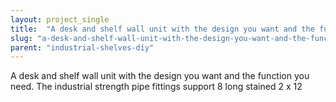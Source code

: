 ```yaml
---
layout: project_single
title:  "A desk and shelf wall unit with the design you want and the function you need. The industrial strength pipe fittings support 8 long stained 2 x 12"
slug: "a-desk-and-shelf-wall-unit-with-the-design-you-want-and-the-function-you"
parent: "industrial-shelves-diy"
---
```

A desk and shelf wall unit with the design you want and the function you need. The industrial strength pipe fittings support 8 long stained 2 x 12